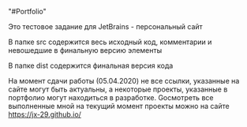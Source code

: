 "#Portfolio" 

Это тестовое задание для JetBrains - персональный сайт

В папке src содержится весь исходный код, комментарии и невошедшие в финальную версию элементы

В папке dist содержится финальная версия кода

На момент сдачи работы (05.04.2020) не все ссылки, указанные на сайте могут быть актуальны, а некоторые проекты, указанные в портфолио могут находиться в разработке. Gосмотреть все выполненные мной на текущий момент проекты можно на сайте https://jx-29.github.io/



